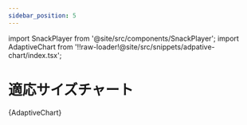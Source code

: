 ```yaml
---
sidebar_position: 5
---
```


import SnackPlayer from '@site/src/components/SnackPlayer';
import AdaptiveChart from '!!raw-loader!@site/src/snippets/adpative-chart/index.tsx';

# 適応サイズチャート

<SnackPlayer name="適応サイズチャート">{AdaptiveChart}</SnackPlayer>